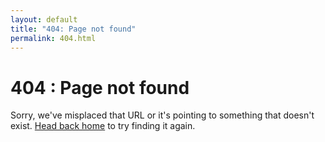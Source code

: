 ```yaml
---
layout: default
title: "404: Page not found"
permalink: 404.html
---
```


# 404 : Page not found
Sorry, we've misplaced that URL or it's pointing to something that doesn't exist. <a href="{{ site.baseurl }}">Head back home</a> to try finding it again.

